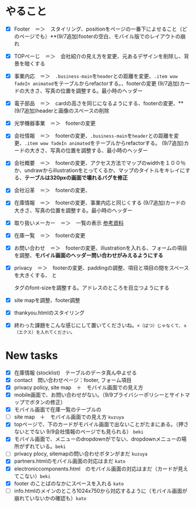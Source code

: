 # やること
- [x] Footer　＝＞　スタイリング、positionをページの一番下によせること（どのページでも）**(9/7追加)footerの空白、モバイル版でのレイアウトの崩れ
- [x] TOPぺーじ　＝＞　会社紹介の見え方を変更、元あるデザインを削除し、背景を暗くする
- [x] 事業内応　＝＞　`.business-main`を`header`との距離を変更、`.item wow fadeIn animated`をテーブルからrefactorする。、footerの変更
(9/7追加)カードの大きさ、写真の位置を調整する。最小時のヘッダー
- [x] 電子部品　＝＞　cardの高さを同じになるようにする、footerの変更、**(9/7追加)headerと画像のスペースの削除
- [x] 光学機器事業　＝＞　footerの変更
- [x] 会社情報　＝＞　footerの変更、`.business-main`を`header`との距離を変更、`.item wow fadeIn animated`をテーブルからrefactorする。
(9/7追加)カードの大きさ、写真の位置を調整する、最小時のヘッダー
- [x] 会社概要　＝＞　footerの変更、アクセス方法でマップのwidthを１００％か、undrawからillustrationをとってくるか、マップのタイトルをキレイにする、**テーブルは320pxの画面で壊れるバグを修正**
- [x] 会社沿革　＝＞　footerの変更、
- [x] 在庫情報　＝＞　footerの変更、事業内応と同じくする
(9/7追加)カードの大きさ、写真の位置を調整する。最小時のヘッダー
- [x] 取り扱いメーカー　＝＞　一覧の表示 [参考資料](https://www.devicepartners.co.jp/service/device/)
- [x] 在庫一覧　＝＞　footerの変更
- [x] お問い合わせ　＝＞　footerの変更、illustrationを入れる、フォームの項目を調整、**モバイル画面のヘッダー問い合わせがみえるようにする**
- [x] privacy　＝＞　footerの変更、paddingの調整、項目と項目の間をスペースを大きくする、<h/> と <p/>タグのfont-sizeを調整する。アドレスのところを目立つようにする
- [x] site mapを調整、footer調整
- [x] thankyou.htmlのスタイリング
- [x] 終わった課題をこんな感じにして置いてくださいね。`×（ばつ）じゃなくて、ｘ（エクス）を入れてください。`


# New tasks
- [x] 在庫情報 (stocklist)　テーブルのデータ真ん中よせる
- [x] contact　問い合わせページ：footer, フォーム項目
- [x] privacy policy, site map　＋　モバイル画面での見え方
- [x] mobile画面で、お問い合わせがない。（9/9プライバシーポリシーとサイトマップでボタンの修正）
- [x] モバイル画面で在庫一覧のテーブルの
- [ ] site map　＋　モバイル画面での見え方 `kuzuya`
- [x] topページで、下のカードがモバイル画面で出ないことがたまにある。（押さないとでない 9/9会社情報のページでも見られる） `beki`
- [x] モバイル画面で、メニューのdropdownがでない、dropdownメニューの場所がずれている。`beki`
- [ ] privacy plocy, sitemapの問い合わせボタンがまだ `kuzuya` 
- [x] partners.htmlのモバイル画面の対応はまだ `kato`
- [x] electroniccomponents.html　のモバイル画面の対応はまだ（カードが見えてこない）`beki`
- [x] footer のことばのなかにスペースを入れる `kato`
- [ ] info.htmlのメインのところ1024x750から対応するように（モバイル画面が崩れていないかの確認も）`kato`
<!-- kato test -->
<!-- kuzuya test -->